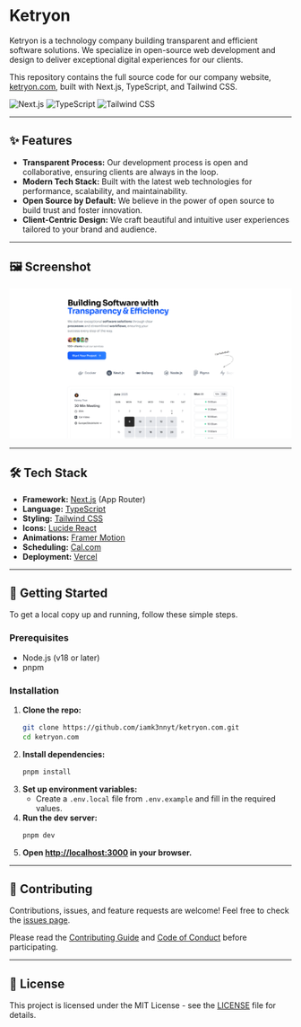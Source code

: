# Ketryon

Ketryon is a technology company building transparent and efficient software solutions. We specialize in open-source web development and design to deliver exceptional digital experiences for our clients.

This repository contains the full source code for our company website, [ketryon.com](https://ketryon.com), built with Next.js, TypeScript, and Tailwind CSS.

![Next.js](https://img.shields.io/badge/Next.js-15.x-black?style=for-the-badge&logo=next.js) ![TypeScript](https://img.shields.io/badge/TypeScript-5.x-blue?style=for-the-badge&logo=typescript) ![Tailwind CSS](https://img.shields.io/badge/Tailwind_CSS-3.x-38B2AC?style=for-the-badge&logo=tailwind-css)

---

## ✨ Features

- **Transparent Process:** Our development process is open and collaborative, ensuring clients are always in the loop.
- **Modern Tech Stack:** Built with the latest web technologies for performance, scalability, and maintainability.
- **Open Source by Default:** We believe in the power of open source to build trust and foster innovation.
- **Client-Centric Design:** We craft beautiful and intuitive user experiences tailored to your brand and audience.

---

## 🖼️ Screenshot

![og](./public/og.png)

---

## 🛠️ Tech Stack

- **Framework:** [Next.js](https://nextjs.org) (App Router)
- **Language:** [TypeScript](https://www.typescriptlang.org)
- **Styling:** [Tailwind CSS](https://tailwindcss.com)
- **Icons:** [Lucide React](https://lucide.dev)
- **Animations:** [Framer Motion](https://www.framer.com/motion/)
- **Scheduling:** [Cal.com](https://cal.com)
- **Deployment:** [Vercel](https://vercel.com)

---

## 🚀 Getting Started

To get a local copy up and running, follow these simple steps.

### Prerequisites

- Node.js (v18 or later)
- pnpm

### Installation

1. **Clone the repo:**
   ```sh
   git clone https://github.com/iamk3nnyt/ketryon.com.git
   cd ketryon.com
   ```
2. **Install dependencies:**
   ```sh
   pnpm install
   ```
3. **Set up environment variables:**
   - Create a `.env.local` file from `.env.example` and fill in the required values.
4. **Run the dev server:**
   ```sh
   pnpm dev
   ```
5. **Open [http://localhost:3000](http://localhost:3000) in your browser.**

---

## 🤝 Contributing

Contributions, issues, and feature requests are welcome! Feel free to check the [issues page](https://github.com/iamk3nnyt/ketryon.com/issues).

Please read the [Contributing Guide](./CONTRIBUTING.md) and [Code of Conduct](./CODE_OF_CONDUCT.md) before participating.

---

## 📄 License

This project is licensed under the MIT License - see the [LICENSE](./LICENSE) file for details.
